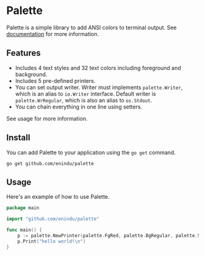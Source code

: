 # Palette

Palette is a simple library to add ANSI colors to terminal output. See [documentation](https://pkg.go.dev/github.com/enindu/palette) for more information.

## Features

- Includes 4 text styles and 32 text colors including foreground and background.
- Includes 5 pre-defined printers.
- You can set output writer. Writer must implements `palette.Writer`, which is an alias to `io.Writer` interface. Default writer is `palette.WrRegular`, which is also an alias to `os.Stdout`.
- You can chain everything in one line using setters.

See usage for more information.

## Install

You can add Palette to your application using the `go get` command.

```shell
go get github.com/enindu/palette
```

## Usage

Here's an example of how to use Palette.

```go
package main

import "github.com/enindu/palette"

func main() {
	p := palette.NewPrinter(palette.FgRed, palette.BgRegular, palette.StBold, palette.StUnderline).SetWriter(palette.WrError)
	p.Print("hello world!\n")
}
```
